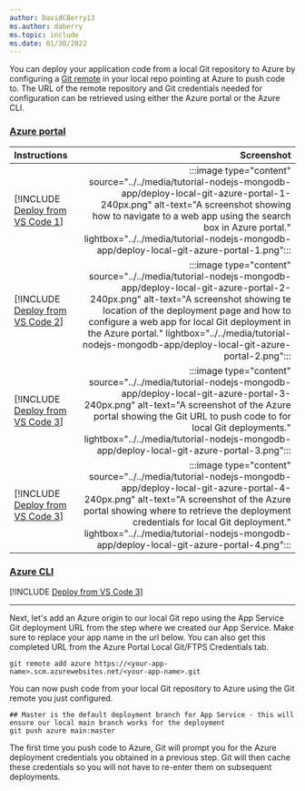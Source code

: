 ```yaml
---
author: DavidCBerry13
ms.author: daberry
ms.topic: include
ms.date: 01/30/2022
---
```

You can deploy your application code from a local Git repository to Azure by configuring a [Git remote](https://git-scm.com/book/en/v2/Git-Basics-Working-with-Remotes) in your local repo pointing at Azure to push code to. The URL of the remote repository and Git credentials needed for configuration can be retrieved using either the Azure portal or the Azure CLI.

### [Azure portal](#tab/deploy-instructions-azportal)

| Instructions    | Screenshot |
|:----------------|-----------:|
| [!INCLUDE [Deploy from VS Code 1](<./deploy-local-git-azure-portal-1.md>)] | :::image type="content" source="../../media/tutorial-nodejs-mongodb-app/deploy-local-git-azure-portal-1-240px.png" alt-text="A screenshot showing how to navigate to a web app using the search box in Azure portal." lightbox="../../media/tutorial-nodejs-mongodb-app/deploy-local-git-azure-portal-1.png"::: |
| [!INCLUDE [Deploy from VS Code 2](<./deploy-local-git-azure-portal-2.md>)] | :::image type="content" source="../../media/tutorial-nodejs-mongodb-app/deploy-local-git-azure-portal-2-240px.png" alt-text="A screenshot showing te location of the deployment page and how to configure a web app for local Git deployment in the Azure portal." lightbox="../../media/tutorial-nodejs-mongodb-app/deploy-local-git-azure-portal-2.png"::: |
| [!INCLUDE [Deploy from VS Code 3](<./deploy-local-git-azure-portal-3.md>)] | :::image type="content" source="../../media/tutorial-nodejs-mongodb-app/deploy-local-git-azure-portal-3-240px.png" alt-text="A screenshot of the Azure portal showing the Git URL to push code to for local Git deployments." lightbox="../../media/tutorial-nodejs-mongodb-app/deploy-local-git-azure-portal-3.png"::: |
| [!INCLUDE [Deploy from VS Code 3](<./deploy-local-git-azure-portal-4.md>)] | :::image type="content" source="../../media/tutorial-nodejs-mongodb-app/deploy-local-git-azure-portal-4-240px.png" alt-text="A screenshot of the Azure portal showing where to retrieve the deployment credentials for local Git deployment." lightbox="../../media/tutorial-nodejs-mongodb-app/deploy-local-git-azure-portal-4.png"::: |

### [Azure CLI](#tab/deploy-instructions-azcli)

[!INCLUDE [Deploy from VS Code 3](<./deploy-local-git-cli.md>)]

---

Next, let's add an Azure origin to our local Git repo using the App Service Git deployment URL from the step where we created our App Service.  Make sure to replace your app name in the url below.  You can also get this completed URL from the Azure Portal Local Git/FTPS Credentials tab.

```Terminal
git remote add azure https://<your-app-name>.scm.azurewebsites.net/<your-app-name>.git
```

You can now push code from your local Git repository to Azure using the Git remote you just configured.

```Terminal
## Master is the default deployment branch for App Service - this will ensure our local main branch works for the deployment
git push azure main:master
```

The first time you push code to Azure, Git will prompt you for the Azure deployment credentials you obtained in a previous step. Git will then cache these credentials so you will not have to re-enter them on subsequent deployments.

